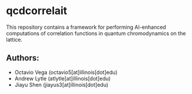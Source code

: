 # qcdcorrelait
This repository contains a framework for performing AI-enhanced computations of correlation functions in quantum chromodynamics on the lattice.

## Authors:
- Octavio Vega (octavio5[at]illinois[dot]edu)
- Andrew Lytle (atlytle[at]illinois[dot]edu)
- Jiayu Shen (jiayus3[at]illinois[dot]edu)
